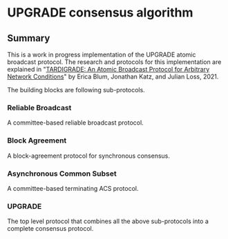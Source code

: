 # UPGRADE consensus algorithm

## Summary

This is a work in progress implementation of the UPGRADE atomic broadcast protocol. The research and protocols for this implementation are explained in "[TARDIGRADE: An Atomic Broadcast Protocol for
Arbitrary Network Conditions](https://eprint.iacr.org/2020/142.pdf)" by Erica Blum, Jonathan Katz, and Julian Loss, 2021.

The building blocks are following sub-protocols.

### Reliable Broadcast
A committee-based reliable broadcast protocol.

### Block Agreement
A block-agreement protocol for synchronous consensus.

### Asynchronous Common Subset
A committee-based terminating ACS protocol.

### UPGRADE
The top level protocol that combines all the above sub-protocols into a complete consensus protocol.
